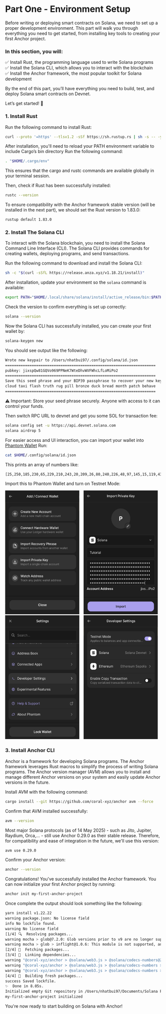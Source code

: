 # Part One - Environment Setup
Before writing or deploying smart contracts on Solana, we need to set up a proper development environment. This part will walk you through everything you need to get started, from installing key tools to creating your first Anchor project.

### In this section, you will:
✅ Install Rust, the programming language used to write Solana programs  
✅ Install the Solana CLI, which allows you to interact with the blockchain  
✅ Install the Anchor framework, the most popular toolkit for Solana development  

By the end of this part, you’ll have everything you need to build, test, and deploy Solana smart contracts on Devnet.

Let’s get started! 🚀

### 1. Install Rust

Run the following command to install Rust:
```bash
curl --proto '=https' --tlsv1.2 -sSf https://sh.rustup.rs | sh -s -- -y
```

After installation, you'll need to reload your PATH environment variable to include Cargo’s bin directory
Run the following command:
```bash
. "$HOME/.cargo/env"
```
This ensures that the cargo and rustc commands are available globally in your terminal session.

Then, check if Rust has been successfully installed:
```bash
rustc --version
```

To ensure compatibility with the Anchor framework stable version (will be installed in the next part), we should set the Rust version to 1.83.0:
```bash
rustup default 1.83.0
```

### 2. Install The Solana CLI 

To interact with the Solana blockchain, you need to install the Solana Command Line Interface (CLI). The Solana CLI provides commands for creating wallets, deploying programs, and send transactions.

Run the following command to download and install the Solana CLI:
```bash
sh -c "$(curl -sSfL https://release.anza.xyz/v1.18.21/install)"
```

After installation, update your environment so the `solana` command is available:
```bash
export PATH="$HOME/.local/share/solana/install/active_release/bin:$PATH"
```

Check the version to confirm everything is set up correctly:
```bash
solana --version
```

Now the Solana CLI has successfully installed, you can create your first wallet by:
```bash
solana-keygen new 
```
You should see output like the following:
```bash
Wrote new keypair to /Users/nhatbui97/.config/solana/id.json
====================================================================
pubkey: jixspQw81GQVo969PPNeK7WteDhvWVFWhcLfLoMiPo2
====================================================================
Save this seed phrase and your BIP39 passphrase to recover your new keypair:
cloud taxi flash truth rug pill bronze duck bread month patch behave
====================================================================
```
⚠️ Important: Store your seed phrase securely. Anyone with access to it can control your funds.


Then switch RPC URL to devnet and get you some SOL for transaction fee:
```bash
solana config set -u https://api.devnet.solana.com 
solana airdrop 5
```

For easier access and UI interaction, you can import your wallet into [Phantom Wallet](https://phantom.com/download)
Run:
```bash
cat $HOME/.config/solana/id.json
```

This prints an array of numbers like:
```bash
[25,250,185,230,65,229,210,243,20,209,26,80,240,226,48,97,145,15,119,43,132,245,62,210,12,180,144,72,190,100,81,104,10,241,215,149,189,41,158,148,184,110,49,69,150,197,128,112,249,223,130,24,115,123,92,77,83,180,100,176,19,136,114,173]
```

Import this to Phantom Wallet and turn on Testnet Mode:
<p float="left">
  <img src="../Example Images/01-ImportPhantom1.png" alt="Step 1" width="240" height="400" style="margin-right: 10px;"/>
  <img src="../Example Images/01-ImportPhantom2.png" alt="Step 2" width="240" height="400" style="margin-right: 10px;"/>
  <img src="../Example Images/01-ImportPhantom3.png" alt="Step 3" width="240" height="400" style="margin-right: 10px;"/>
  <img src="../Example Images/01-ImportPhantom4.png" alt="Step 4" width="240" height="400"/>
</p>

### 3. Install Anchor CLI

Anchor is a framework for developing Solana programs. The Anchor framework leverages Rust macros to simplify the process of writing Solana programs.
The Anchor version manager (AVM) allows you to install and manage different Anchor versions on your system and easily update Anchor versions in the future.

Install AVM with the following command:
```bash
cargo install --git https://github.com/coral-xyz/anchor avm --force
```

Confirm that AVM installed successfully:
```bash
avm --version
```

Most major Solana protocols (as of 14 May 2025) - such as Jito, Jupiter, Raydium, Orca,... - still use Anchor 0.29.0 as their stable release. Therefore, for compatibility and ease of integration in the future, we'll use this version:
```bash
avm use 0.29.0
```

Confirm your Anchor version:
```bash
anchor --version
```
Congratulations! You've successfully installed the Anchor framework.
You can now initialize your first Anchor project by running:
```bash
anchor init my-first-anchor-project
```

Once complete the output should look something like the following:
```bash
yarn install v1.22.22
warning package.json: No license field
info No lockfile found.
warning No license field
[1/4] 🔍  Resolving packages...
warning mocha > glob@7.2.0: Glob versions prior to v9 are no longer supported
warning mocha > glob > inflight@1.0.6: This module is not supported, and leaks memory. Do not use it. Check out lru-cache if you want a good and tested way to coalesce async requests by a key value, which is much more comprehensive and powerful.
[2/4] 🚚  Fetching packages...
[3/4] 🔗  Linking dependencies...
warning "@coral-xyz/anchor > @solana/web3.js > @solana/codecs-numbers@2.1.1" has incorrect peer dependency "typescript@>=5.3.3".
warning "@coral-xyz/anchor > @solana/web3.js > @solana/codecs-numbers > @solana/errors@2.1.1" has incorrect peer dependency "typescript@>=5.3.3".
warning "@coral-xyz/anchor > @solana/web3.js > @solana/codecs-numbers > @solana/codecs-core@2.1.1" has incorrect peer dependency "typescript@>=5.3.3".
[4/4] 🔨  Building fresh packages...
success Saved lockfile.
✨  Done in 8.05s.
Initialized empty Git repository in /Users/nhatbui97/Documents/Solana Program/solana-tutorials/01 - Environment Setup/my-first-anchor-project/.git/
my-first-anchor-project initialized
```
You're now ready to start building on Solana with Anchor!

